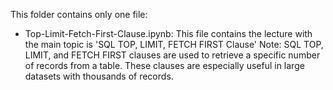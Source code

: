 This folder contains only one file:
+ Top-Limit-Fetch-First-Clause.ipynb: This file contains the lecture with the main topic is 'SQL TOP, LIMIT, FETCH FIRST Clause'
Note: SQL TOP, LIMIT, and FETCH FIRST clauses are used to retrieve a specific number of records from a table. These clauses are especially useful in large datasets with thousands of records.
